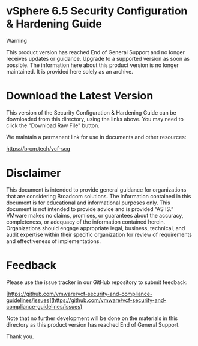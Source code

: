 # vSphere 6.5 Security Configuration & Hardening Guide

> [!WARNING]  
> This product version has reached End of General Support and no longer receives updates or guidance.
> Upgrade to a supported version as soon as possible. The information here about this product version
> is no longer maintained. It is provided here solely as an archive.

# Download the Latest Version

This version of the Security Configuration & Hardening Guide can be downloaded from this directory, using the links above. You may need to click the "Download Raw File" button.

We maintain a permanent link for use in documents and other resources:

https://brcm.tech/vcf-scg

# Disclaimer

This document is intended to provide general guidance for organizations that are considering Broadcom solutions. The information contained in this document is for educational and informational purposes only. This document is not intended to provide advice and is provided “AS IS.” VMware makes no claims, promises, or guarantees about the accuracy, completeness, or adequacy of the information contained herein. Organizations should engage appropriate legal, business, technical, and audit expertise within their specific organization for review of requirements and effectiveness of implementations.

# Feedback

Please use the issue tracker in our GitHub repository to submit feedback:

[https://github.com/vmware/vcf-security-and-compliance-guidelines/issues](https://github.com/vmware/vcf-security-and-compliance-guidelines/issues)

Note that no further development will be done on the materials in this directory as this product version has reached End of General Support.

Thank you.